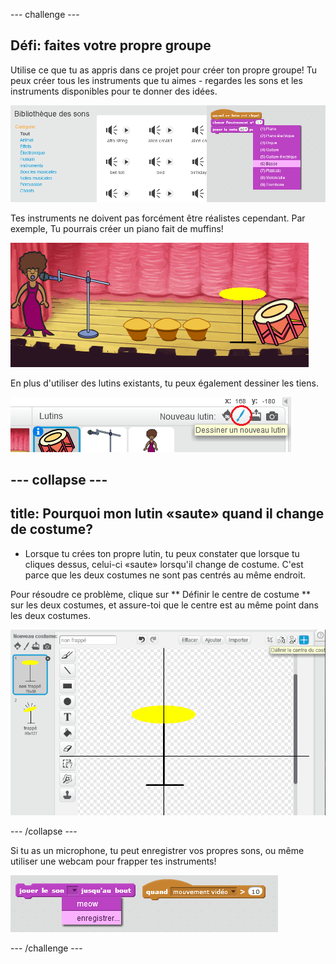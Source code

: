 \--- challenge \---

## Défi: faites votre propre groupe

Utilise ce que tu as appris dans ce projet pour créer ton propre groupe! Tu peux créer tous les instruments que tu aimes - regardes les sons et les instruments disponibles pour te donner des idées.

![capture d'écran](images/band-ideas.png)

Tes instruments ne doivent pas forcément être réalistes cependant. Par exemple, Tu pourrais créer un piano fait de muffins!

![capture d'écran](images/band-piano.png)

En plus d'utiliser des lutins existants, tu peux également dessiner les tiens.

![capture d'écran](images/band-draw.png)

## \--- collapse \---

## title: Pourquoi mon lutin «saute» quand il change de costume?

+ Lorsque tu crées ton propre lutin, tu peux constater que lorsque tu cliques dessus, celui-ci «saute» lorsqu'il change de costume. C'est parce que les deux costumes ne sont pas centrés au même endroit.

Pour résoudre ce problème, clique sur ** Définir le centre de costume ** sur les deux costumes, et assure-toi que le centre est au même point dans les deux costumes.

![capture d'écran](images/band-center.png)

\--- /collapse \---

Si tu as un microphone, tu peut enregistrer vos propres sons, ou même utiliser une webcam pour frapper tes instruments!

![capture d'écran](images/band-io.png)

\--- /challenge \---